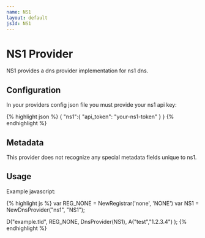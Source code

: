 ```yaml
---
name: NS1
layout: default
jsId: NS1
---
```

# NS1 Provider

NS1 provides a dns provider implementation for ns1 dns.

## Configuration

In your providers config json file you must provide your ns1 api key:

{% highlight json %}
{
  "ns1":{
    "api_token": "your-ns1-token"
  }
}
{% endhighlight %}

## Metadata

This provider does not recognize any special metadata fields unique to ns1.

## Usage

Example javascript:

{% highlight js %}
var REG_NONE = NewRegistrar('none', 'NONE')
var NS1 = NewDnsProvider("ns1", "NS1");

D("example.tld", REG_NONE, DnsProvider(NS1),
    A("test","1.2.3.4")
);
{% endhighlight %}

